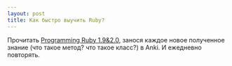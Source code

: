 ```yaml
---
layout: post
title: Как быстро выучить Ruby?
---
```



Прочитать [Programming Ruby 1.9&2.0](https://pragprog.com/book/ruby4/programming-ruby-1-9-2-0), занося каждое новое полученное знание (что такое метод? что такое класс?) в Anki. И ежедневно повторять.